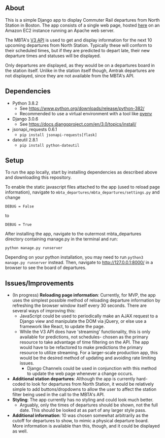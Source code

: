## About
This is a simple Django app to display Commuter Rail departures from North Station in Boston. The app consists of a single web page, hosted [here](http://ec2-18-224-137-245.us-east-2.compute.amazonaws.com/) on an Amazon EC2 instance running an Apache web server.

The MBTA's [V3 API](https://www.mbta.com/developers/v3-api) is used to get and display information for the next 10 upcoming departures from North Station. Typically these will conform to their scheduled times, but if they are predicted to depart late, their new departure times and statuses will be displayed.

Only departures are displayed, as they would be on a departures board in the station itself. Unlike in the station itself though, Amtrak departures are not displayed, since they are not available from the MBTA's API.

## Dependencies
- Python 3.8.2
  - See https://www.python.org/downloads/release/python-382/
  - Recommended to use a virtual environment with a tool like [pyenv](https://github.com/pyenv/pyenv)
- Django 3.0.6
  - See https://docs.djangoproject.com/en/3.0/topics/install/
- jsonapi_requests 0.6.1
  - `pip install jsonapi-requests[flask]`
- dateutil 2.8.1
  - `pip install python-dateutil`

## Setup
To run the app locally, start by installing dependencies as described above and downloading this repository.

To enable the static javascript files attached to the app (used to reload page information), navigate to `mbta_departures/mbta_departures/settings.py` and change

`DEBUG = False`

to

`DEBUG = True`

After installing the app, navigate to the outermost mbta_departures directory containing manage.py in the terminal and run:

`python manage.py runserver`

Depending on your python installation, you may need to run `python3 manage.py runserver` instead. Then, navigate to http://127.0.0.1:8000/ in a browser to see the board of departures.

## Issues/Improvements
- (In progress) **Reloading page information**: Currently, for MVP, the app uses the simplest possible method of reloading departure information by refreshing the browser window itself every 30 seconds. There are several ways of improving this:
  - JavaScript could be used to periodically make an AJAX request to a Django view and manipulate the DOM via jQuery, or else use a framework like React, to update the page.
  - While the V3 API does have 'streaming' functionality, this is only available for predictions, not schedules- chosen as the primary resource to take advantage of time filtering on the API. The app would have to be refactored to make predictions the primary resource to utilize streaming. For a larger-scale production app, this would be the desired method of updating and avoiding rate limiting issues.
    - Django Channels could be used in conjunction with this method to update the web page whenever a change occurs.
- **Additional station departures**: Although the app is currently hard-coded to look for departures from North Station, it would be relatively simple to add buttons/dropdowns to allow the user to affect the station filter being used in the call to the MBTA's API.
- **Styling**: The app currently has no styling and could look much better.
  - Arguably, only the times of departures should be shown, not the full date. This should be looked at as part of any larger style pass.
- **Additional information**: 10 was chosen somewhat arbitrarily as the cutoff for departures to show, to mimic a physical departure board. More information is available than this, though, and it could be displayed as well.
